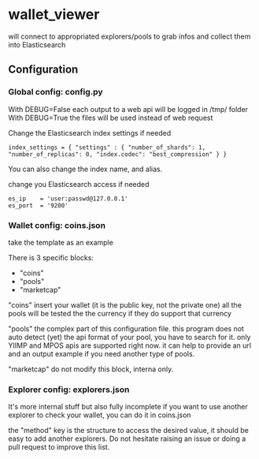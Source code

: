 # wallet_viewer
will connect to appropriated explorers/pools to grab infos and collect them into Elasticsearch

## Configuration

### Global config: config.py
With DEBUG=False each output to a web api will be logged in /tmp/ folder
With DEBUG=True the files will be used instead of web request

Change the Elasticsearch index settings if needed
```
index_settings = { "settings" : { "number_of_shards": 1, "number_of_replicas": 0, "index.codec": "best_compression" } }
```

You can also change the index name, and alias.

change you Elasticsearch access if needed
```
es_ip    = 'user:passwd@127.0.0.1'
es_port  = '9200'
```

### Wallet config: coins.json
take the template as an example

There is 3 specific blocks:
* "coins"
* "pools"
* "marketcap"


"coins"
insert your wallet (it is the public key, not the private one)
all the pools will be tested the the currency if they do support that currency

"pools"
the complex part of this configuration file.
this program does not auto detect (yet) the api format of your pool, you have to search for it.
only YIIMP and MPOS apis are supported right now.
it can help to provide an url and an output example if you need another type of pools.

"marketcap"
do not modify this block, interna only.

### Explorer config: explorers.json
It's more internal stuff but also fully incomplete
if you want to use another explorer to check your wallet, you can do it in coins.json

the "method" key is the structure to access the desired value, it should be easy to add another explorers.
Do not hesitate raising an issue or doing a pull request to improve this list.
